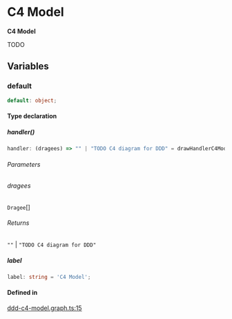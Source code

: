 # C4 Model

**C4 Model**

TODO

## Variables

### default

```ts
default: object;
```

#### Type declaration

##### handler()

```ts
handler: (dragees) => "" | "TODO C4 diagram for DDD" = drawHandlerC4Model;
```

###### Parameters

###### dragees

`Dragee`[]

###### Returns

`""` \| `"TODO C4 diagram for DDD"`

##### label

```ts
label: string = 'C4 Model';
```

#### Defined in

[ddd-c4-model.graph.ts:15](https://github.com/dragee-io/ddd-grapher/blob/7d0fe2f0669eeaffc6085d5308b5958f76f7afef/src/graphs/ddd-c4-model.graph.ts#L15)
